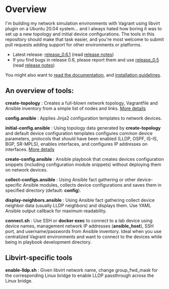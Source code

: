 # Overview

I'm building my network simulation environments with Vagrant using libvirt plugin on a Ubuntu 20.04 system... and I always hated how boring it was to set up a new topology and initial device configurations. The tools in this repository should make that task easier, and you're most welcome to submit pull requests adding support for other environments or platforms.

* Latest release: [release_0.6.1](https://github.com/ipspace/netsim-tools/releases/tag/release_0.6.1) (read [release notes](https://netsim-tools.readthedocs.io/en/latest/release/0.6.html))
* If you find bugs in release 0.6, please report them and use [release_0.5](https://github.com/ipspace/netsim-tools/releases/tag/release_0.5) (read [release notes](https://netsim-tools.readthedocs.io/en/latest/release/0.5.html))

You might also want to [read the documentation](https://netsim-tools.readthedocs.io/en/latest/), and [installation guidelines](https://netsim-tools.readthedocs.io/en/latest/install.html).

## An overview of tools:

**create-topology**
: Creates a full-blown network topology, Vagrantfile and Ansible inventory from a simple list of nodes and links. [More details](https://netsim-tools.readthedocs.io/en/latest/create-topology.html)

**config.ansible**
: Applies Jinja2 configuration templates to network devices. 

**initial-config.ansible**
: Using topology data generated by **create-topology** and default device configuration templates configures common device parameters, protocols that should have been enabled (LLDP, OSPF, IS-IS, BGP, SR-MPLS), enables interfaces, and configures IP addresses on interfaces. [More details](https://netsim-tools.readthedocs.io/en/latest/configs.html)

**create-config.ansible**
: Ansible playbook that creates devices configuration snippets (including configuration module snippets) without deploying them on network devices.

**collect-configs.ansible**
: Using Ansible fact gathering or other device-specific Ansible modules, collects device configurations and saves them in specified directory (default: **config**).

**display-neighbors.ansible**
: Using Ansible fact gathering collect device neighbor data (usually LLDP neighbors) and displays them. Use YAML Ansible output callback for maximum readability.

**connect.sh**
: Use SSH or **docker exec** to connect to a lab device using device names, management network IP addresses (**ansible_host**), SSH port, and username/passwords from Ansible inventory. Ideal when you use centralized Vagrant environments and want to connect to the devices while being in playbook development directory.

## Libvirt-specific tools

**enable-lldp.sh**
: Given libvirt network name, change group_fwd_mask for the corresponding Linux bridge to enable LLDP passthrough across the Linux bridge.

